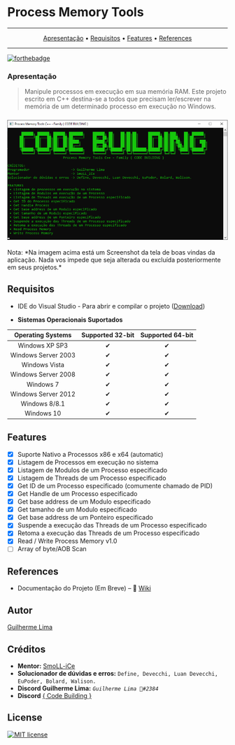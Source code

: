 # Process Memory Tools
-------
<p align="center">
    <a href="#Apresentação">Apresentação</a> &bull;
    <a href="#Requisitos">Requisitos</a> &bull;
    <a href="#Features">Features</a> &bull;
    <a href="#References">References</a>
</p>

-------
[![forthebadge](https://forthebadge.com/images/badges/made-with-c-plus-plus.svg)](https://forthebadge.com)

### Apresentação
> Manipule processos em execução em sua memória RAM. Este projeto escrito em C++ destina-se a todos que precisam ler/escrever na memória de um determinado processo em execução no Windows.

<h3 align="center">
  <img src="README/print.png" alt="Screenshot da Aplicação" />
</h3>
Nota: *Na imagem acima está um Screenshot da tela de boas vindas da aplicação. Nada vos impede que seja alterada ou excluída posteriormente em seus projetos.*

## Requisitos
* IDE do Visual Studio - Para abrir e compilar o projeto ([Download](https://visualstudio.microsoft.com/pt-br/))

- __Sistemas Operacionais Suportados__

|  Operating Systems  | Supported 32-bit | Supported 64-bit |
|:-------------------:|:----------------:|:----------------:|
| Windows XP SP3      |         ✔        |         ✔        |
| Windows Server 2003 |         ✔        |         ✔        |
| Windows Vista       |         ✔        |         ✔        |
| Windows Server 2008 |         ✔        |         ✔        |
| Windows 7           |         ✔        |         ✔        |
| Windows Server 2012 |         ✔        |         ✔        |
| Windows 8/8.1       |         ✔        |         ✔        |
| Windows 10          |         ✔        |         ✔        |

## Features
- [X] Suporte Nativo a Processos x86 e x64 (automatic)
- [X] Listagem de Processos em execução no sistema
- [X] Listagem de Modulos de um Processo especificado
- [X] Listagem de Threads de um Processo especificado
- [X] Get ID de um Processo especificado (comumente chamado de PID)
- [X] Get Handle de um Processo especificado
- [X] Get base address de um Modulo especificado
- [X] Get tamanho de um Modulo especificado
- [X] Get base address de um Ponteiro especificado
- [X] Suspende a execução das Threads de um Processo especificado
- [X] Retoma a execução das Threads de um Processo especificado
- [X] Read / Write Process Memory v1.0
- [ ] Array of byte/AOB Scan 

## References
- Documentação do Projeto (Em Breve) – :notebook: [Wiki](https://github.com/guilhermelim/Process-Memory-Tools)


## Autor
[Guilherme Lima](https://github.com/guilhermelim)


## Créditos
- __Mentor:__ [SmoLL-iCe](https://github.com/SmoLL-iCe)
- __Solucionador de dúvidas e erros:__ `Define, Devecchi, Luan Devecchi, EuPoder, Bolard, Walison.`
- __Discord Guilherme Lima:__ *`Guilherme Lima 👑#2384`*
- __Discord__ [{ Code Building }](https://discord.gg/tDbJQ4K)

## License
[![MIT license](https://img.shields.io/badge/License-MIT-blue.svg)](https://raw.githubusercontent.com/guilhermelim/Process-Memory-Tools/master/LICENSE)
